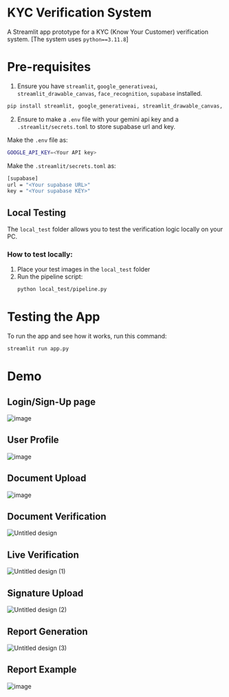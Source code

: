 # KYC Verification System

A Streamlit app prototype for a KYC (Know Your Customer) verification system. [The system uses `python==3.11.8`]

# Pre-requisites
   
1. Ensure you have `streamlit`, `google_generativeai`, `streamlit_drawable_canvas`, `face_recognition`, `supabase` installed.
```bash
pip install streamlit, google_generativeai, streamlit_drawable_canvas, face_recognition, supabase
```
2.  Ensure to make a `.env` file with your gemini api key and a `.streamlit/secrets.toml` to store supabase url and key.

Make the `.env` file as:
```bash
GOOGLE_API_KEY=<Your API key>
```
Make the `.streamlit/secrets.toml` as:
```bash
[supabase]
url = "<Your supabase URL>"
key = "<Your supabase KEY>"
```

## Local Testing

The `local_test` folder allows you to test the verification logic locally on your PC.

### How to test locally:
1. Place your test images in the `local_test` folder
2. Run the pipeline script:
   ```bash
   python local_test/pipeline.py

# Testing the App
To run the app and see how it works, run this command:
```bash
streamlit run app.py
```

# Demo

## Login/Sign-Up page
![image](https://github.com/user-attachments/assets/e2775e0a-a390-4b21-a733-5c8d6a1aaed2)

## User Profile
![image](https://github.com/user-attachments/assets/cb2ae2e5-8098-4929-867b-fd51656fcf58)

## Document Upload
![image](https://github.com/user-attachments/assets/aca08bcb-0fb6-4684-81d0-0399985e7e6b)

## Document Verification
![Untitled design](https://github.com/user-attachments/assets/c3a6a70b-21c9-4b3b-87b5-e3dfd9b3eaf0)

## Live Verification
![Untitled design (1)](https://github.com/user-attachments/assets/bc13ad6b-1cf8-408b-95ca-46ba0d75ec6f)

## Signature Upload
![Untitled design (2)](https://github.com/user-attachments/assets/0db8e735-fcd9-47e0-9d5f-fc709b92ccaa)

## Report Generation
![Untitled design (3)](https://github.com/user-attachments/assets/ccbb5845-f964-476f-a004-0fc23f0b4ce8)

## Report Example
![image](https://github.com/user-attachments/assets/e7323fbd-fd3f-4663-8216-842f65b078af)



